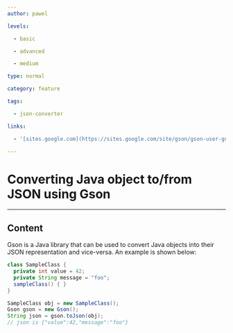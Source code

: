 ```yaml
---
author: pawel

levels:

  - basic

  - advanced

  - medium

type: normal

category: feature

tags:

  - json-converter

links:

  - '[sites.google.com](https://sites.google.com/site/gson/gson-user-guide#TOC-Object-Examples)'

---
```


# Converting Java object to/from JSON using Gson

---
## Content

Gson is a Java library that can be used to convert Java objects into their JSON representation and vice-versa. An example is shown below:

```java
class SampleClass {
  private int value = 42;
  private String message = "foo";
  sampleClass() { }
}

SampleClass obj = new SampleClass();
Gson gson = new Gson();
String json = gson.toJson(obj);
// json is {"value":42,"message":"foo"}
```

